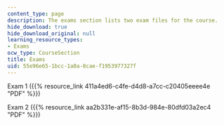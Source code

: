 ```yaml
---
content_type: page
description: The exams section lists two exam files for the course.
hide_download: true
hide_download_original: null
learning_resource_types:
- Exams
ocw_type: CourseSection
title: Exams
uid: 55e96e65-1bcc-1a0a-8cae-f1953977327f
---
```


Exam 1 ({{% resource_link 411a4ed6-c4fe-d4d8-a7cc-c20405eeee4e "PDF" %}})

Exam 2 ({{% resource_link aa2b331e-af15-8b3d-984e-80dfd03a2ec4 "PDF" %}})